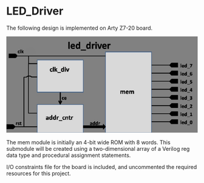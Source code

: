 # LED_Driver

The following design is implemented on Arty Z7-20 board.

<img src="LED_Driver.jpg" width=600>

The mem module is initially an 4-bit wide ROM with 8 words. This submodule will be created using a two-dimensional array of a Verilog reg data type and procedural assignment statements.

I/O constraints file for the board is included, and uncommented the required resources for this project. 
